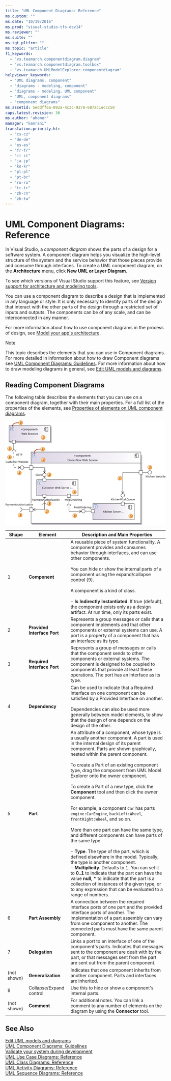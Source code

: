 ```yaml
---
title: "UML Component Diagrams: Reference"
ms.custom: ""
ms.date: "10/19/2016"
ms.prod: "visual-studio-tfs-dev14"
ms.reviewer: ""
ms.suite: ""
ms.tgt_pltfrm: ""
ms.topic: "article"
f1_keywords: 
  - "vs.teamarch.componentdiagram.diagram"
  - "vs.teamarch.componentdiagram.toolbox"
  - "vs.teamarch.UMLModelExplorer.componentdiagram"
helpviewer_keywords: 
  - "UML diagrams, component"
  - "diagrams - modeling, component"
  - "diagrams - modeling, UML component"
  - "UML, component diagrams"
  - "component diagrams"
ms.assetid: 5eddff6a-892a-4c3c-9278-687ac1eccc50
caps.latest.revision: 36
ms.author: "ahomer"
manager: "kamrani"
translation.priority.ht: 
  - "cs-cz"
  - "de-de"
  - "es-es"
  - "fr-fr"
  - "it-it"
  - "ja-jp"
  - "ko-kr"
  - "pl-pl"
  - "pt-br"
  - "ru-ru"
  - "tr-tr"
  - "zh-cn"
  - "zh-tw"
---
```

# UML Component Diagrams: Reference
In Visual Studio, a *component diagram* shows the parts of a design for a software system. A component diagram helps you visualize the high-level structure of the system and the service behavior that those pieces provide and consume through interfaces. To create a UML component diagram, on the **Architecture** menu, click **New UML or Layer Diagram**.  
  
 To see which versions of Visual Studio support this feature, see [Version support for architecture and modeling tools](../modeling/what-s-new-for-design-in-visual-studio.md#VersionSupport).  
  
 You can use a component diagram to describe a design that is implemented in any language or style. It is only necessary to identify parts of the design that interact with the other parts of the design through a restricted set of inputs and outputs. The components can be of any scale, and can be interconnected in any manner.  
  
 For more information about how to use component diagrams in the process of design, see [Model your app's architecture](../modeling/model-your-app-s-architecture.md).  
  
> [!NOTE]
>  This topic describes the elements that you can use in Component diagrams. For more detailed in information about how to draw Component diagrams see [UML Component Diagrams: Guidelines](../modeling/uml-component-diagrams--guidelines.md). For more information about how to draw modeling diagrams in general, see [Edit UML models and diagrams](../modeling/edit-uml-models-and-diagrams.md).  
  
## Reading Component Diagrams  
 The following table describes the elements that you can use on a component diagram, together with their main properties. For a full list of the properties of the elements, see [Properties of elements on UML component diagrams](../modeling/properties-of-elements-on-uml-component-diagrams.md).  
  
 ![Elements used on component diagrams](../modeling/media/uml_compovreading.png "UML_CompOvReading")  
  
|**Shape**|**Element**|**Description and Main Properties**|  
|---------------|-----------------|-----------------------------------------|  
|1|**Component**|A reusable piece of system functionality. A component provides and consumes behavior through interfaces, and can use other components.<br /><br /> You can hide or show the internal parts of a component using the expand/collapse control (9).<br /><br /> A component is a kind of class.<br /><br /> -   **Is Indirectly Instantiated**. If true (default), the component exists only as a design artifact. At run time, only its parts exist.|  
|2|**Provided Interface Port**|Represents a group messages or calls that a component implements and that other components or external systems can use. A port is a property of a component that has an interface as its type.|  
|3|**Required Interface Port**|Represents a group of messages or calls that the component sends to other components or external systems. The component is designed to be coupled to components that provide at least these operations. The port has an interface as its type.|  
|4|**Dependency**|Can be used to indicate that a Required Interface on one component can be satisfied by a Provided Interface on another.<br /><br /> Dependencies can also be used more generally between model elements, to show that the design of one depends on the design of the other.|  
|5|**Part**|An attribute of a component, whose type is a usually another component. A part is used in the internal design of its parent component. Parts are shown graphically, nested within the parent component.<br /><br /> To create a Part of an existing component type, drag the component from UML Model Explorer onto the owner component.<br /><br /> To create a Part of a new type, click the **Component** tool and then click the owner component.<br /><br /> For example, a component `Car` has parts `engine:CarEngine`, `backLeft:Wheel`, `frontRight:Wheel`, and so on.<br /><br /> More than one part can have the same type, and different components can have parts of the same type.<br /><br /> -   **Type**. The type of the part, which is defined elsewhere in the model. Typically, the type is another component.<br />-   **Multiplicity**. Defaults to 1. You can set it to **0..1** to indicate that the part can have the value **null**, **\*** to indicate that the part is a collection of instances of the given type, or to any expression that can be evaluated to a range of numbers.|  
|6|**Part Assembly**|A connection between the required interface ports of one part and the provided interface ports of another. The implementation of a part assembly can vary from one component to another. The connected parts must have the same parent component.|  
|7|**Delegation**|Links a port to an interface of one of the component's parts. Indicates that messages sent to the component are dealt with by the part, or that messages sent from the part are sent out from the parent component.|  
|(not shown)|**Generalization**|Indicates that one component inherits from another component. Parts and interfaces are inherited.|  
|9|Collapse/Expand control|Use this to hide or show a component's internal parts.|  
|(not shown)|**Comment**|For additional notes. You can link a comment to any number of elements on the diagram by using the **Connector** tool.|  
  
## See Also  
 [Edit UML models and diagrams](../modeling/edit-uml-models-and-diagrams.md)   
 [UML Component Diagrams: Guidelines](../modeling/uml-component-diagrams--guidelines.md)   
 [Validate your system during development](../modeling/validate-your-system-during-development.md)   
 [UML Use Case Diagrams: Reference](../modeling/uml-use-case-diagrams--reference.md)   
 [UML Class Diagrams: Reference](../modeling/uml-class-diagrams--reference.md)   
 [UML Activity Diagrams: Reference](../modeling/uml-activity-diagrams--reference.md)   
 [UML Sequence Diagrams: Reference](../modeling/uml-sequence-diagrams--reference.md)